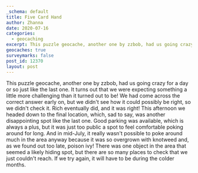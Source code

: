```yaml
---
_schema: default
title: Five Card Hand
author: Zhanna
date: 2020-07-16
categories:
  - geocaching
excerpt: This puzzle geocache, another one by zzbob, had us going crazy for a day or so just like the last one. 
geocaches: true
surveymarks: false
post_id: 12370
layout: post
---
```


This puzzle geocache, another one by zzbob, had us going crazy for a day or so just like the last one. It turns out that we were expecting something a little more challenging than it turned out to be! We had come across the correct answer early on, but we didn't see how it could possibly be right, so we didn't check it. Rich eventually did, and it was right! This afternoon we headed down to the final location, which, sad to say, was another disappointing spot like the last one.  Good parking was available, which is always a plus, but it was just too public a spot to feel comfortable poking around for long. And in mid-July, it really wasn't possible to poke around much in the area anyway because it was so overgrown with knotweed and, as we found out too late, poison ivy! There was one object in the area that seemed a likely hiding spot, but there are so many places to check that we just couldn't reach. If we try again, it will have to be during the colder months.
